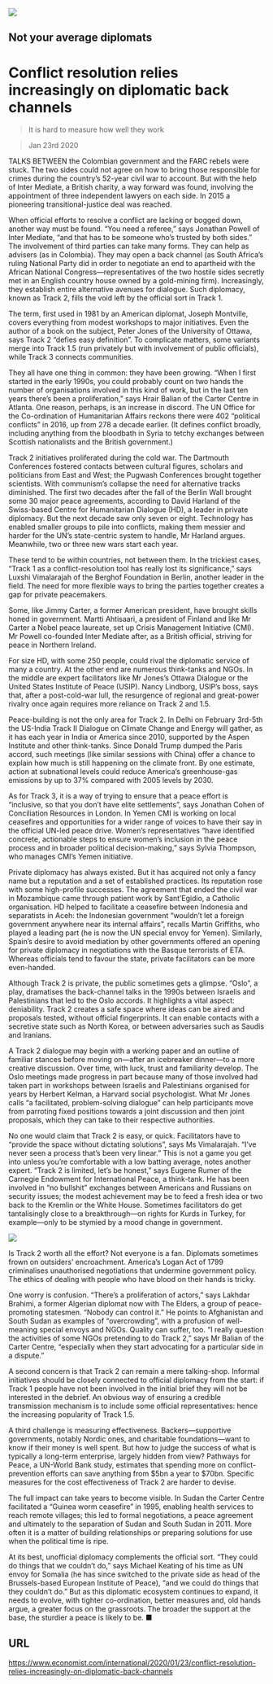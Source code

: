 ![](./images/20200125_IRD001_0.jpg)

## Not your average diplomats

# Conflict resolution relies increasingly on diplomatic back channels

> It is hard to measure how well they work

> Jan 23rd 2020

TALKS BETWEEN the Colombian government and the FARC rebels were stuck. The two sides could not agree on how to bring those responsible for crimes during the country’s 52-year civil war to account. But with the help of Inter Mediate, a British charity, a way forward was found, involving the appointment of three independent lawyers on each side. In 2015 a pioneering transitional-justice deal was reached.

When official efforts to resolve a conflict are lacking or bogged down, another way must be found. “You need a referee,” says Jonathan Powell of Inter Mediate, “and that has to be someone who’s trusted by both sides.” The involvement of third parties can take many forms. They can help as advisers (as in Colombia). They may open a back channel (as South Africa’s ruling National Party did in order to negotiate an end to apartheid with the African National Congress—representatives of the two hostile sides secretly met in an English country house owned by a gold-mining firm). Increasingly, they establish entire alternative avenues for dialogue. Such diplomacy, known as Track 2, fills the void left by the official sort in Track 1.

The term, first used in 1981 by an American diplomat, Joseph Montville, covers everything from modest workshops to major initiatives. Even the author of a book on the subject, Peter Jones of the University of Ottawa, says Track 2 “defies easy definition”. To complicate matters, some variants merge into Track 1.5 (run privately but with involvement of public officials), while Track 3 connects communities.

They all have one thing in common: they have been growing. “When I first started in the early 1990s, you could probably count on two hands the number of organisations involved in this kind of work, but in the last ten years there’s been a proliferation,” says Hrair Balian of the Carter Centre in Atlanta. One reason, perhaps, is an increase in discord. The UN Office for the Co-ordination of Humanitarian Affairs reckons there were 402 “political conflicts” in 2016, up from 278 a decade earlier. (It defines conflict broadly, including anything from the bloodbath in Syria to tetchy exchanges between Scottish nationalists and the British government.)

Track 2 initiatives proliferated during the cold war. The Dartmouth Conferences fostered contacts between cultural figures, scholars and politicians from East and West; the Pugwash Conferences brought together scientists. With communism’s collapse the need for alternative tracks diminished. The first two decades after the fall of the Berlin Wall brought some 30 major peace agreements, according to David Harland of the Swiss-based Centre for Humanitarian Dialogue (HD), a leader in private diplomacy. But the next decade saw only seven or eight. Technology has enabled smaller groups to pile into conflicts, making them messier and harder for the UN’s state-centric system to handle, Mr Harland argues. Meanwhile, two or three new wars start each year.

These tend to be within countries, not between them. In the trickiest cases, “Track 1 as a conflict-resolution tool has really lost its significance,” says Luxshi Vimalarajah of the Berghof Foundation in Berlin, another leader in the field. The need for more flexible ways to bring the parties together creates a gap for private peacemakers.

Some, like Jimmy Carter, a former American president, have brought skills honed in government. Martti Ahtisaari, a president of Finland and like Mr Carter a Nobel peace laureate, set up Crisis Management Initiative (CMI). Mr Powell co-founded Inter Mediate after, as a British official, striving for peace in Northern Ireland.

For size HD, with some 250 people, could rival the diplomatic service of many a country. At the other end are numerous think-tanks and NGOs. In the middle are expert facilitators like Mr Jones’s Ottawa Dialogue or the United States Institute of Peace (USIP). Nancy Lindborg, USIP’s boss, says that, after a post-cold-war lull, the resurgence of regional and great-power rivalry once again requires more reliance on Track 2 and 1.5.

Peace-building is not the only area for Track 2. In Delhi on February 3rd-5th the US-India Track II Dialogue on Climate Change and Energy will gather, as it has each year in India or America since 2010, supported by the Aspen Institute and other think-tanks. Since Donald Trump dumped the Paris accord, such meetings (like similar sessions with China) offer a chance to explain how much is still happening on the climate front. By one estimate, action at subnational levels could reduce America’s greenhouse-gas emissions by up to 37% compared with 2005 levels by 2030.

As for Track 3, it is a way of trying to ensure that a peace effort is “inclusive, so that you don’t have elite settlements”, says Jonathan Cohen of Conciliation Resources in London. In Yemen CMI is working on local ceasefires and opportunities for a wider range of voices to have their say in the official UN-led peace drive. Women’s representatives “have identified concrete, actionable steps to ensure women’s inclusion in the peace process and in broader political decision-making,” says Sylvia Thompson, who manages CMI’s Yemen initiative.

Private diplomacy has always existed. But it has acquired not only a fancy name but a reputation and a set of established practices. Its reputation rose with some high-profile successes. The agreement that ended the civil war in Mozambique came through patient work by Sant’Egidio, a Catholic organisation. HD helped to facilitate a ceasefire between Indonesia and separatists in Aceh: the Indonesian government “wouldn’t let a foreign government anywhere near its internal affairs”, recalls Martin Griffiths, who played a leading part (he is now the UN special envoy for Yemen). Similarly, Spain’s desire to avoid mediation by other governments offered an opening for private diplomacy in negotiations with the Basque terrorists of ETA. Whereas officials tend to favour the state, private facilitators can be more even-handed.

Although Track 2 is private, the public sometimes gets a glimpse. “Oslo”, a play, dramatises the back-channel talks in the 1990s between Israelis and Palestinians that led to the Oslo accords. It highlights a vital aspect: deniability. Track 2 creates a safe space where ideas can be aired and proposals tested, without official fingerprints. It can enable contacts with a secretive state such as North Korea, or between adversaries such as Saudis and Iranians.

A Track 2 dialogue may begin with a working paper and an outline of familiar stances before moving on—after an icebreaker dinner—to a more creative discussion. Over time, with luck, trust and familiarity develop. The Oslo meetings made progress in part because many of those involved had taken part in workshops between Israelis and Palestinians organised for years by Herbert Kelman, a Harvard social psychologist. What Mr Jones calls “a facilitated, problem-solving dialogue” can help participants move from parroting fixed positions towards a joint discussion and then joint proposals, which they can take to their respective authorities.

No one would claim that Track 2 is easy, or quick. Facilitators have to “provide the space without dictating solutions”, says Ms Vimalarajah. “I’ve never seen a process that’s been very linear.” This is not a game you get into unless you’re comfortable with a low batting average, notes another expert. “Track 2 is limited, let’s be honest,” says Eugene Rumer of the Carnegie Endowment for International Peace, a think-tank. He has been involved in “no bullshit” exchanges between Americans and Russians on security issues; the modest achievement may be to feed a fresh idea or two back to the Kremlin or the White House. Sometimes facilitators do get tantalisingly close to a breakthrough—on rights for Kurds in Turkey, for example—only to be stymied by a mood change in government.

![](./images/20200125_IRD002_0.jpg)

Is Track 2 worth all the effort? Not everyone is a fan. Diplomats sometimes frown on outsiders’ encroachment. America’s Logan Act of 1799 criminalises unauthorised negotiations that undermine government policy. The ethics of dealing with people who have blood on their hands is tricky.

One worry is confusion. “There’s a proliferation of actors,” says Lakhdar Brahimi, a former Algerian diplomat now with The Elders, a group of peace-promoting statesmen. “Nobody can control it.” He points to Afghanistan and South Sudan as examples of “overcrowding”, with a profusion of well-meaning special envoys and NGOs. Quality can suffer, too. “I really question the activities of some NGOs pretending to do Track 2,” says Mr Balian of the Carter Centre, “especially when they start advocating for a particular side in a dispute.”

A second concern is that Track 2 can remain a mere talking-shop. Informal initiatives should be closely connected to official diplomacy from the start: if Track 1 people have not been involved in the initial brief they will not be interested in the debrief. An obvious way of ensuring a credible transmission mechanism is to include some official representatives: hence the increasing popularity of Track 1.5.

A third challenge is measuring effectiveness. Backers—supportive governments, notably Nordic ones, and charitable foundations—want to know if their money is well spent. But how to judge the success of what is typically a long-term enterprise, largely hidden from view? Pathways for Peace, a UN-World Bank study, estimates that spending more on conflict-prevention efforts can save anything from $5bn a year to $70bn. Specific measures for the cost effectiveness of Track 2 are harder to devise.

The full impact can take years to become visible. In Sudan the Carter Centre facilitated a “Guinea worm ceasefire” in 1995, enabling health services to reach remote villages; this led to formal negotiations, a peace agreement and ultimately to the separation of Sudan and South Sudan in 2011. More often it is a matter of building relationships or preparing solutions for use when the political time is ripe.

At its best, unofficial diplomacy complements the official sort. “They could do things that we couldn’t do,” says Michael Keating of his time as UN envoy for Somalia (he has since switched to the private side as head of the Brussels-based European Institute of Peace), “and we could do things that they couldn’t do.” But as this diplomatic ecosystem continues to expand, it needs to evolve, with tighter co-ordination, better measures and, old hands argue, a greater focus on the grassroots. The broader the support at the base, the sturdier a peace is likely to be. ■

## URL

https://www.economist.com/international/2020/01/23/conflict-resolution-relies-increasingly-on-diplomatic-back-channels
